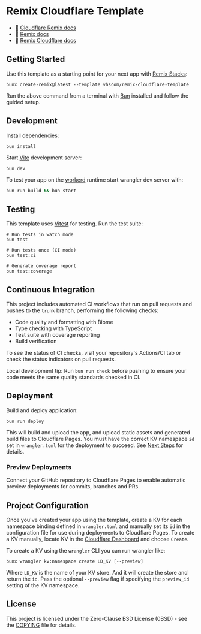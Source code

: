 # Remix Cloudflare Template

- 📖 [Cloudflare Remix docs](https://developers.cloudflare.com/pages/framework-guides/deploy-a-remix-site/)
- 📖 [Remix docs](https://remix.run/docs)
- 📖 [Remix Cloudflare docs](https://remix.run/guides/vite#cloudflare)

## Getting Started

Use this template as a starting point for your next app with [Remix Stacks](https://remix.run/stacks):

```shell
bunx create-remix@latest --template vhscom/remix-cloudflare-template
```

Run the above command from a terminal with [Bun](https://bun.sh/) installed and follow the guided setup.

## Development

Install dependencies:

```shell
bun install
```

Start [Vite](https://vite.dev/) development server:

```shell
bun dev
```

To test your app on the [workerd](https://github.com/cloudflare/workerd) runtime start wrangler dev
server with:

```sh
bun run build && bun start
```

## Testing

This template uses [Vitest](https://vitest.dev) for testing. Run the test suite:

```shell
# Run tests in watch mode
bun test

# Run tests once (CI mode)
bun test:ci

# Generate coverage report
bun test:coverage
```

## Continuous Integration

This project includes automated CI workflows that run on pull requests and pushes to the `trunk` branch, performing the following checks:

- Code quality and formatting with Biome
- Type checking with TypeScript
- Test suite with coverage reporting
- Build verification

To see the status of CI checks, visit your repository's Actions/CI tab or check the status indicators on pull requests.

Local development tip: Run `bun run check` before pushing to ensure your code meets the same quality standards checked in CI.

## Deployment

Build and deploy application:

```shell
bun run deploy
```

This will build and upload the app, and upload static assets and generated build files to Cloudflare Pages. You must have the correct KV namespace `id` set in `wrangler.toml` for the deployment to succeed. See [Next Steps](#next-steps) for details.

### Preview Deployments

Connect your GitHub repository to Cloudflare Pages to enable automatic preview deployments for commits, branches and PRs.

## Project Configuration

Once you've created your app using the template, create a KV for each namespace binding defined in `wrangler.toml` and manually set its `id` in the configuration file for use during deployments to Cloudflare Pages. To create a KV manually, locate KV in the [Cloudflare Dashboard](https://dash.cloudflare.com/) and choose `Create`.

To create a KV using the `wrangler` CLI you can run wrangler like:

```shell
bunx wrangler kv:namespace create LD_KV [--preview]
```

Where `LD_KV` is the name of your KV store. And it will create the store and return the `id`. Pass the optional `--preview` flag if specifying the `preview_id` setting of the KV namespace.

## License

This project is licensed under the Zero-Clause BSD License (0BSD) - see the [COPYING](COPYING) file for details.

